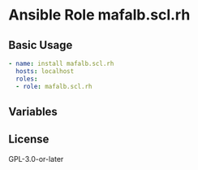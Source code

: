 # Ansible Role mafalb.scl.rh



## Basic Usage

```yaml
- name: install mafalb.scl.rh
  hosts: localhost
  roles:
  - role: mafalb.scl.rh
```

## Variables

## License

GPL-3.0-or-later
